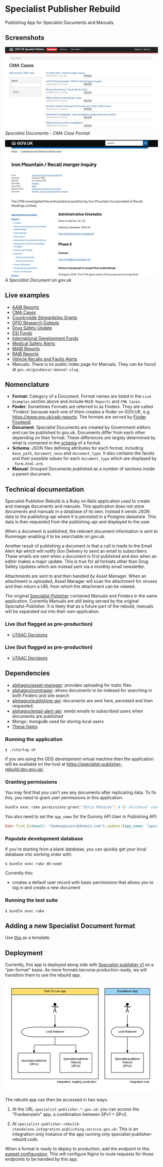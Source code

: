 # Specialist Publisher Rebuild

Publishing App for Specialist Documents and Manuals.

## Screenshots

![Specialist Documents - CMA Case Format](docs/screen-shot-specialist-publisher-cma-cases.png)
*Specialist Documents - CMA Case Format*

![A Specialist Document on gov.uk](docs/screen-shot-specialist-document-cma-case.png)
*A Specialist Document on gov.uk*

## Live examples

- [AAIB Reports](https://www.gov.uk/aaib-reports)
- [CMA Cases](https://www.gov.uk/cma-cases)
- [Countryside Stewardship Grants](https://www.gov.uk/countryside-stewardship-grants)
- [DFID Research Outputs](https://www.gov.uk/dfid-research-outputs)
- [Drug Safety Update](https://www.gov.uk/drug-safety-update)
- [ESI Funds](https://www.gov.uk/european-structural-investment-funds)
- [International Development Funds](https://www.gov.uk/international-development-funding)
- [Medical Safety Alerts](https://www.gov.uk/drug-device-alerts)
- [MAIB Reports](https://www.gov.uk/maib-reports)
- [RAIB Reports](https://www.gov.uk/raib-reports)
- [Vehicle Recalls and Faults Alerts](https://www.gov.uk/vehicle-recalls-faults)
- Manuals: There is no public index page for Manuals. They can be found at `gov.uk/guidance/:manual-slug`.

## Nomenclature


- **Format**: Category of a Document. Format names are listed in the `Live Examples` section above and include `MAIB Reports` and `CMA Cases`.
- **Finder**:  Sometimes Formats are referred to as Finders. They are called 'Finders' because each one of them creates a finder on GOV.UK, e.g. https://www.gov.uk/raib-reports. The formats are served by [Finder Frontend](https://github.com/alphagov/finder-frontend).
- **Document**: Specialist Documents are created by Government editors and can be published to gov.uk. Documents differ from each other depending on their format. These differences are largely determined by what is contained in the [schema](https://github.com/alphagov/specialist-publisher-rebuild/blob/add-dfid-review-status/lib/documents/schemas/aaib_reports.json) of a format.
- **Schema**: JSON files defining attributes for each format, including `base_path`, `document_noun` and `document_type`. It also contains the facets and their possible values for each `document_type` which are displayed by `_form.html.erb`.
- **Manual**: Grouped Documents published as a number of sections inside a parent document.

## Technical documentation

Specialist Publisher Rebuild is a Ruby on Rails application used to create and manage documents and manuals. This application does not store documents and manuals in a database of its own. Instead it sends JSON data to the publishing-api where it is persisted in a Postgres datastore. This data is then requested from the publishing-api and displayed to the user.

When a document is published, the relevant document information is sent to Rummager enabling it to be searchable on gov.uk.

Another result of publishing a document is that a call is made to the Email Alert Api which will notify Gov Delivery to send an email to subscribers. These emails are sent when a document is first published and also when an editor makes a major update. This is true for all formats other than Drug Safety Updates which are instead sent via a monthly email newsletter.

Attachments are sent to and then handled by Asset Manager. When an attachment is uploaded, Asset Manager will scan the attachment for viruses and then return a URL from which the attachment can be viewed.

The original [Specialist-Pubisher](https://github.com/alphagov/specialist-publisher) contained Manuals and Finders in the same application. Currently Manuals are still being served by the original Specialist-Publisher. It is likely that as a future part of the rebuild, manuals will be separated out into their own application.

### Live (but flagged as pre-production)
* [UTAAC Decisions](https://www.gov.uk/utaac-decisions)

### Live (but flagged as pre-production)
* [UTAAC Decisions](https://www.gov.uk/utaac-decisions)

## Dependencies

- [alphagov/asset-manager](http://github.com/alphagov/asset-manager): provides uploading for static files
- [alphagov/rummager](http://github.com/alphagov/rummager): allows documents to be indexed for searching in both Finders and site search
- [alphagov/publishing-api](http://github.com/alphagov/publishing-api): documents are sent here, persisted and then requested.
- [alphagov/email-alert-api](http://github.com/alphagov/email-alert-api): sends emails to subscribed users when documents are published
- Mongo: mongodb used for storing local users
- [These Gems](https://github.com/alphagov/specialist-publisher-rebuild/blob/master/Gemfile)

### Running the application

```
$ ./startup.sh
```
If you are using the GDS development virtual machine then the application will be available on the host at https://specialist-publisher-rebuild.dev.gov.uk/

### Granting permissions

You may find that you can't see any documents after replicating data. To fix
this, you need to grant user permissions in this application:

```bash
bundle exec rake permissions:grant['Chris Patuzzo'] # Or whichever user you're logged in as.
```

You also need to set the `app_name` for the Dummy API User in Publishing API:

```ruby
User.find_by(email: "dummyapiuser@domain.com").update!(app_name: "specialist-publisher")
```

### Populate development database

If you're starting from a blank database, you can quickly get your local database into working order with:

```
$ bundle exec rake db:seed
```

Currently this:
* creates a default user record with basic permissions that allows you to log in and create a new document


### Running the test suite

```
$ bundle exec rake
```

## Adding a new Specialist Document format

Use [this](https://github.com/alphagov/specialist-publisher-rebuild/commit/19218ed625d4c3539bdaec481b250e726258e3aa) as a template.

## Deployment

Currently, this app is deployed along side with [Specialist-publisher v1](https://github.com/alphagov/specialist-publisher) on a "per-format" basis. As more formats become production ready, we will transition them to use the rebuild app.

![deployment diagram](deployment.png)

The rebuild app can then be accessed in two ways.

1. At the URL `specialist-publisher.*.gov.uk`: you can access the "Frankenstein" app, a combination between SPv1 + SPv2.

2. At `specialist-publisher-rebuild-standalone.integration.publishing.service.gov.uk`: This is an integration-only instance of the app running only specialist-publisher-rebuild code.

When a format is ready to deploy to production, add the endpoint to this [puppet configuration](https://github.com/alphagov/govuk-puppet/blob/master/modules/govuk/manifests/node/s_backend_lb.pp#L48). This will configure Nginx to route requests for those endpoints to be handled by this app.
